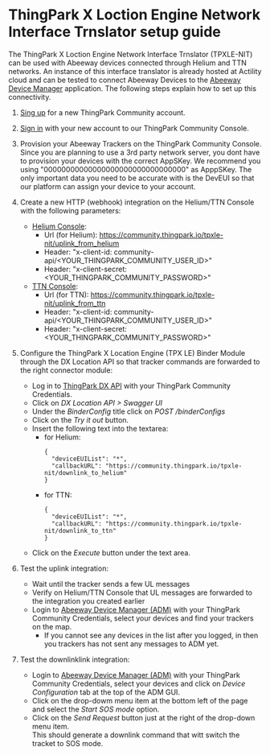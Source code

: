 # ThingPark X Loction Engine Network Interface Trnslator setup guide

The ThingPark X Loction Engine Network Interface Trnslator (TPXLE-NIT) can be used with Abeeway devices connected through Helium and TTN networks.
An instance of this interface translator is already hosted at Actility cloud and can be tested to connect Abeeway Devices to the [Abeeway Device Manager](https://dev1.thingpark.com/thingpark/abeewayDeviceAnalyzer/index.php?dxprofile=community) application.
The following steps explain how to set up this connectivity.

1. [Sing up](https://community.thingpark.org/) for a new ThingPark Community account.

2. [Sign in](https://community.thingpark.org/) with your new account to our ThingPark Community Console.

3. Provision your Abeeway Trackers on the ThingPark Community Console.   
Since you are planning to use a 3rd party network server, you dont have to provision your devices with the correct AppSKey. We recommend you using "00000000000000000000000000000000" as ApppSKey. The only important data you need to be accurate with is the DevEUI so that our platform can assign your device to your account.

4. Create a new HTTP (webhook) integration on the Helium/TTN Console with the following parameters:
    - [Helium Console](https://console.helium.com/welcome): 
      - Url (for Helium): https://community.thingpark.io/tpxle-nit/uplink_from_helium
      - Header: "x-client-id: community-api/<YOUR_THINGPARK_COMMUNITY_USER_ID>"
      - Header: "x-client-secret: <YOUR_THINGPARK_COMMUNITY_PASSWORD>"
    - [TTN Console](https://id.thethingsnetwork.org/oidc/interaction/NGGKQ1_7r3B1K8kdISJuS): 
      - Url (for TTN): https://community.thingpark.io/tpxle-nit/uplink_from_ttn
      - Header: "x-client-id: community-api/<YOUR_THINGPARK_COMMUNITY_USER_ID>"
      - Header: "x-client-secret: <YOUR_THINGPARK_COMMUNITY_PASSWORD>"
 
5. Configure the ThingPark X Location Engine (TPX LE) Binder Module through the DX Location API so that tracker commands are forwarded to the right connector module:
    - Log in to [ThingPark DX API](https://dx-api.thingpark.io/getstarted/#/) with your ThingPark Community Credentials.
    - Click on *DX Location API > Swagger UI*
    - Under the *BinderConfig* title click on *POST /binderConfigs*
    - Click on the *Try it out* button.
    - Insert the following text into the textarea:
      - for Helium:
        ```
        {
          "deviceEUIList": "*",
          "callbackURL": "https://community.thingpark.io/tpxle-nit/downlink_to_helium"
        }
        ```
      - for TTN:
        ```
        {
          "deviceEUIList": "*",
          "callbackURL": "https://community.thingpark.io/tpxle-nit/downlink_to_ttn"
        }
        ```
    - Click on the *Execute* button under the text area. 

6. Test the uplink integration:
    - Wait until the tracker sends a few UL messages
    - Verify on Helium/TTN Console that UL messages are forwarded to the integration you created earlier
    - Login to [Abeeway Device Manager (ADM)](https://dev1.thingpark.com/thingpark/abeewayDeviceAnalyzer/index.php?dxprofile=community) with your ThingPark Community Credentials, select your devices and find your trackers on the map.
      - If you cannot see any devices in the list after you logged, in then you trackers has not sent any messages to ADM yet.

7. Test the downlinklink integration:
    - Login to [Abeeway Device Manager (ADM)](https://dev1.thingpark.com/thingpark/abeewayDeviceAnalyzer/index.php?dxprofile=community) with your ThingPark Community Credentials, select your devices and click on *Device Configuration* tab at the top of the ADM GUI.
    - Click on the drop-dowm menu item at the bottom left of the page and select the *Start SOS mode* option.
    - Click on the *Send Request* button just at the right of the drop-down menu item.  
    This should generate a downlink command that witt switch the tracket to SOS mode. 
